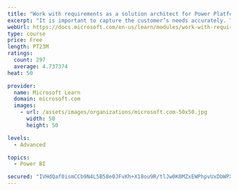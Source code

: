 ```yaml
---
title: "Work with requirements as a solution architect for Power Platform and Dynamics 365"
excerpt: "It is important to capture the customer’s needs accurately. This module explains how to capture requirements and identify functional and non-functional items."
webUrl: https://docs.microsoft.com/en-us/learn/modules/work-with-requirements/
type: course
price: Free
length: PT23M
ratings:
  count: 297
  average: 4.737374
heat: 50

provider:
  name: Microsoft Learn
  domain: microsoft.com
  images:
    - url: /assets/images/organizations/microsoft.com-50x50.jpg
      width: 50
      height: 50

levels:
  - Advanced

topics:
  - Power BI

secured: "IVHdQaf0ismCCb9N4L5B58e0JFvKh+X18ou9R/tlJw0K0MZxEWPhpvUxDbWPXjYlnCaIYn8/do9Y64WrA2pacrGLlmmzF5uhW3C0TQu5YVepMrO6dnWEMzZt80DNubQobSbL0l12WbbVvr/d4ilZg3MCq0ex+paW9Qyl6Ss4QRwmdotEJGXwzHzLbtcPTk1NcaunmTsKID0JQX7yuQvgnMj+B2lRLXPvZ+aP5FdZta7AKGAjcw2WmmdbPAdv0O9f38zVVmBny7ST5i41wKJ7an1/wPwL5rBhIUaEAnj75dhDB1lB1WG0SZr+yRIp7KoqmGTgG6CfLV2ZlQ0dPFpvVhOwHhkg9ZM+y1I8NgriWCL4h+o/8jjJOFSp9BIYnWcFEkb1EwYbvYvMD+mWxFi2S+cZsyq21tdt/FBNZDzI+9U=;Zoqco85YRqUgxn52TXfsOg=="
---
```


